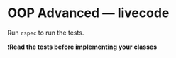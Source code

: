 # OOP Advanced — livecode

Run `rspec` to run the tests.

❗️**Read the tests before implementing your classes**
